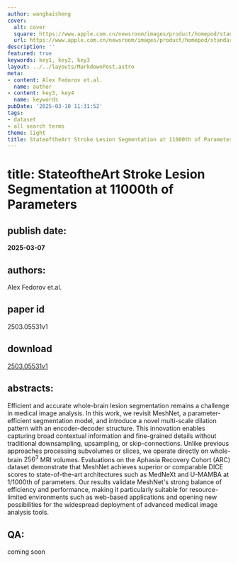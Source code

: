 ```yaml
---
author: wanghaisheng
cover:
  alt: cover
  square: https://www.apple.com.cn/newsroom/images/product/homepod/standard/Apple-HomePod-hero-230118_big.jpg.large_2x.jpg
  url: https://www.apple.com.cn/newsroom/images/product/homepod/standard/Apple-HomePod-hero-230118_big.jpg.large_2x.jpg
description: ''
featured: true
keywords: key1, key2, key3
layout: ../../layouts/MarkdownPost.astro
meta:
- content: Alex Fedorov et.al.
  name: author
- content: key3, key4
  name: keywords
pubDate: '2025-03-10 11:31:52'
tags:
- dataset
- all search terms
theme: light
title: StateoftheArt Stroke Lesion Segmentation at 11000th of Parameters
---
```


# title: StateoftheArt Stroke Lesion Segmentation at 11000th of Parameters 
## publish date: 
**2025-03-07** 
## authors: 
  Alex Fedorov et.al. 
## paper id
2503.05531v1
## download
[2503.05531v1](http://arxiv.org/abs/2503.05531v1)
## abstracts:
Efficient and accurate whole-brain lesion segmentation remains a challenge in medical image analysis. In this work, we revisit MeshNet, a parameter-efficient segmentation model, and introduce a novel multi-scale dilation pattern with an encoder-decoder structure. This innovation enables capturing broad contextual information and fine-grained details without traditional downsampling, upsampling, or skip-connections. Unlike previous approaches processing subvolumes or slices, we operate directly on whole-brain $256^3$ MRI volumes. Evaluations on the Aphasia Recovery Cohort (ARC) dataset demonstrate that MeshNet achieves superior or comparable DICE scores to state-of-the-art architectures such as MedNeXt and U-MAMBA at 1/1000th of parameters. Our results validate MeshNet's strong balance of efficiency and performance, making it particularly suitable for resource-limited environments such as web-based applications and opening new possibilities for the widespread deployment of advanced medical image analysis tools.
## QA:
coming soon
